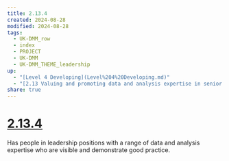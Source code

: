 ```yaml
---
title: 2.13.4
created: 2024-08-28
modified: 2024-08-28
tags:
  - UK-DMM_row
  - index
  - PROJECT
  - UK-DMM
  - UK-DMM_THEME_leadership
up:
  - "[Level 4 Developing](Level%204%20Developing.md)"
  - "[2.13 Valuing and promoting data and analysis expertise in senior leadership roles](2.13%20Valuing%20and%20promoting%20data%20and%20analysis%20expertise%20in%20senior%20leadership%20roles.md)"
share: true
---
```

# [2.13.4](2.13.4.md)

Has people in leadership positions with a range of data and analysis expertise who are visible and demonstrate good practice.

